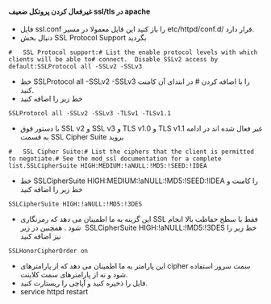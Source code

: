 #### غیرفعال کردن پروتکل ضعیف ssl/tls در apache
* فایل ssl.conf را باز کنید این فایل معمولا در مسیر etc/httpd/conf.d/ قرار دارد.
* دنبال بخش SSL Protocol Support بگردید
```config
#   SSL Protocol support:# List the enable protocol levels with which clients will be able to# connect.  Disable SSLv2 access by default:SSLProtocol all -SSLv2 -SSLv3
```
* خط SSLProtocol all -SSLv2 -SSLv3 را با اضافه کردن # در ابتدای آن کامنت کنید.
* خط زیر را اضافه کنید
```config
SSLProtocol all -SSLv2 -SSLv3 -TLSv1 -TLSv1.1
```
* با دستور فوق SSL v2 و SSL v3 و TLS v1.0 و TLS v1.1 غیر فعال شده اند در ادامه به قسمت SSL Cipher Suite بروید 
```config 
#   SSL Cipher Suite:# List the ciphers that the client is permitted to negotiate.# See the mod_ssl documentation for a complete list.SSLCipherSuite HIGH:MEDIUM:!aNULL:!MD5:!SEED:!IDEA
```
* خط SSLCipherSuite HIGH:MEDIUM:!aNULL:!MD5:!SEED:!IDEA را کامنت و خط زیر را اضافه کنید
```config
SSLCipherSuite HIGH:!aNULL:!MD5:!3DES
```
* این گزینه به ما اطمینان می دهد که رمزنگاری SSL فقط با سطح حفاظت بالا انجام شود . همچنین در زیر  SSLCipherSuite HIGH:!aNULL:!MD5:!3DES خط زیر را نیز اضافه کنید
```config
SSLHonorCipherOrder on
```
* این پارامتر به ما اطمینان می دهد که از پارامترهای cipher سمت سرور استفاده شود و نه از پارامترهای سمت کلاینت.
* فایل را ذخیره کنید و آپاچی را ریستارت کنید.
* service httpd restart
